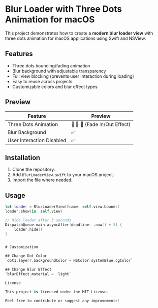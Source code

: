 # Blur Loader with Three Dots Animation for macOS

This project demonstrates how to create a **modern blur loader view** with three dots animation for macOS applications using Swift and NSView.

## Features
- Three dots bouncing/fading animation
- Blur background with adjustable transparency
- Full view blocking (prevents user interaction during loading)
- Easy to reuse across projects
- Customizable colors and blur effect types

## Preview
| Feature           | Preview             |
|----------------|------------------|
| Three Dots Animation | 🔵 🔵 🔵 (Fade In/Out Effect) |
| Blur Background | ✅               |
| User Interaction Disabled | ✅               |

## Installation
1. Clone the repository.
2. Add `BlurLoaderView.swift` to your macOS project.
3. Import the file where needed.

## Usage
```swift
let loader = BlurLoaderView(frame: self.view.bounds)
loader.show(in: self.view)

// Hide loader after 3 seconds
DispatchQueue.main.asyncAfter(deadline: .now() + 3) {
    loader.hide()
}


# Customization

## Change Dot Color
`dot1.layer?.backgroundColor = NSColor.systemBlue.cgColor`

## Change Blur Effect
`blurEffect.material = .light`

License

This project is licensed under the MIT License.

Feel free to contribute or suggest any improvements!